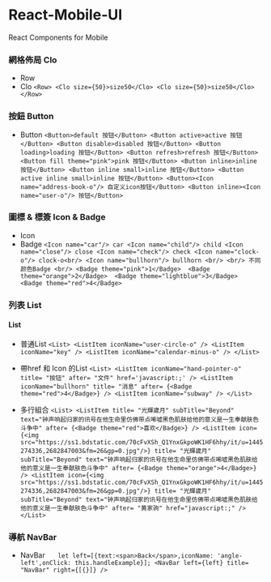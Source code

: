 # React-Mobile-UI
 React Components for Mobile

### 網格佈局 Clo
- Row
- Clo
			```<Row>
			  <Clo size={50}>size50</Clo>
			  <Clo size={50}>size50</Clo>
			</Row>```
### 按鈕 Button
- Button
			```<Button>default 按钮</Button>
    		<Button active>active 按钮</Button>
            <Button disable>disabled 按钮</Button>
            <Button loading>loading 按钮</Button>
            <Button refresh>refresh 按钮</Button>
            <Button fill theme="pink">pink 按钮</Button>
            <Button inline>inline 按钮</Button>
            <Button inline small>inline 按钮</Button>
            <Button active inline small>inline 按钮</Button>
            <Button><Icon name="address-book-o"/> 自定义icon按钮</Button>
            <Button inline><Icon name="user-o"/> 按钮</Button>```
### 圖標 & 標簽 Icon & Badge
- Icon
- Badge
			```<Icon name="car"/> car
            <Icon name="child"/> child
            <Icon name="close"/> close
            <Icon name="check"/> check
            <Icon name="clock-o"/> clock-o<br/>
            <Icon name="bullhorn"/> bullhorn
            <br/>
            <br/>
            不同颜色Badge
            <br/>
            <Badge theme="pink">1</Badge>  <Badge theme="orange">2</Badge>  <Badge theme="lightblue">3</Badge>  <Badge theme="red">4</Badge>```
### 列表 List
#### List 
- 普通List
			```<List>
		  	<ListItem
		  	  iconName="user-circle-o"
		  	/>
		  	<ListItem
              iconName="key"
		  	/>
		  	<ListItem
              iconName="calendar-minus-o"
		  	/>
		  </List>```

- 帶href 和 Icon 的List
			```<List>
		  	<ListItem
		  	  iconName="hand-pointer-o"
		  	  title= "按钮"
		  	  after= "文件"
		  	  href='javascript:;'
		  	/>
		  	<ListItem
              iconName="bullhorn"
              title= "消息"
		  	  after= {<Badge theme="red">4</Badge>}
		  	/>
		  	<ListItem
              iconName="subway"
		  	/>
		  </List>```

- 多行組合
			```<List>
		  	<ListItem
		  	  title= "光輝歲月"
		  	  subTitle="Beyond"
		  	  text="钟声响起归家的讯号在他生命里仿佛带点唏嘘黑色肌肤给他的意义是一生奉献肤色斗争中"
		  	  after= {<Badge theme="red">喜欢</Badge>}
		  	/>
		  	<ListItem
              icon={<img src="https://ss1.bdstatic.com/70cFvXSh_Q1YnxGkpoWK1HF6hhy/it/u=1445274336,2682847003&fm=26&gp=0.jpg"/>}
              title= "光輝歲月"
		  	  subTitle="Beyond"
		  	  text="钟声响起归家的讯号在他生命里仿佛带点唏嘘黑色肌肤给他的意义是一生奉献肤色斗争中"
		  	  after= {<Badge theme="orange">4</Badge>}
		  	/>
		  	<ListItem
              icon={<img src="https://ss1.bdstatic.com/70cFvXSh_Q1YnxGkpoWK1HF6hhy/it/u=1445274336,2682847003&fm=26&gp=0.jpg"/>}
              title= "光輝歲月"
		  	  subTitle="Beyond"
		  	  text="钟声响起归家的讯号在他生命里仿佛带点唏嘘黑色肌肤给他的意义是一生奉献肤色斗争中"
		  	  after= "黄家驹"
		  	  href="javascript:;"
		  	/>
		  </List>```
### 導航 NavBar
- NavBar
			```	  let left=[{text:<span>Back</span>,iconName: 'angle-left',onClick: this.handleExample}];
			<NavBar
    	  	left={left}
    	  	title= "NavBar"
    	  	right={[{}]}
    	  />```